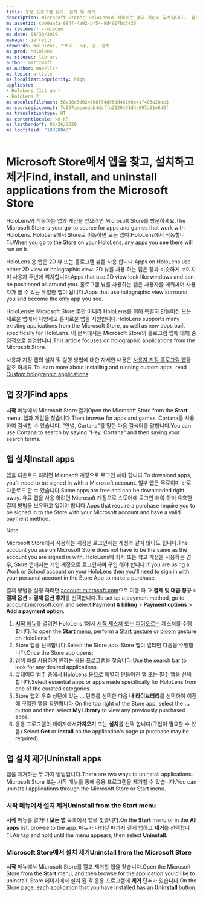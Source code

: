 ```yaml
---
title: 응용 프로그램 찾기, 설치 및 제거
description: Microsoft Store는 HoloLens와 작동하는 앱과 게임의 출처입니다.  홀로그램 앱을 찾고, 설치하고 제거하는 방법에 대해 자세히 알아보세요.
ms.assetid: cbe9aa3a-884f-4a92-bf54-8d4917bc3435
ms.reviewer: v-miegge
ms.date: 08/30/2019
manager: jarrettr
keywords: Hololens, 스토어, uwp, 앱, 설치
ms.prod: hololens
ms.sitesec: library
author: mattzmsft
ms.author: mazeller
ms.topic: article
ms.localizationpriority: high
appliesto:
- HoloLens (1st gen)
- HoloLens 2
ms.openlocfilehash: 58ed8c3d024708f74896dd48100e41f403a20ae3
ms.sourcegitcommit: 7c057aeeaeebb4daffa2120491d4e897a31e8d0f
ms.translationtype: HT
ms.contentlocale: ko-KR
ms.lasthandoff: 06/26/2020
ms.locfileid: "10828843"
---
```

# <span data-ttu-id="e4a41-105">Microsoft Store에서 앱을 찾고, 설치하고 제거</span><span class="sxs-lookup"><span data-stu-id="e4a41-105">Find, install, and uninstall applications from the Microsoft Store</span></span>

<span data-ttu-id="e4a41-106">HoloLens와 작동하는 앱과 게임을 얻으려면 Microsoft Store를 방문하세요.</span><span class="sxs-lookup"><span data-stu-id="e4a41-106">The Microsoft Store is your go-to source for apps and games that work with HoloLens.</span></span> <span data-ttu-id="e4a41-107">HoloLens에서 Store로 이동하면 모든 앱이 HoloLens에서 작동합니다.</span><span class="sxs-lookup"><span data-stu-id="e4a41-107">When you go to the Store on your HoloLens, any apps you see there will run on it.</span></span>

<span data-ttu-id="e4a41-108">HoloLens 용 앱은 2D 뷰 또는 홀로그램 뷰를 사용 합니다.</span><span class="sxs-lookup"><span data-stu-id="e4a41-108">Apps on HoloLens use either 2D view or holographic view.</span></span> <span data-ttu-id="e4a41-109">2D 뷰를 사용 하는 앱은 창과 비슷하게 보여지며 사용자 주변에 위치합니다.</span><span class="sxs-lookup"><span data-stu-id="e4a41-109">Apps that use 2D view look like windows and can be positioned all around you.</span></span> <span data-ttu-id="e4a41-110">홀로그램 뷰를 사용하는 앱은 사용자를 에워싸며 사용자가 볼 수 있는 유일한 앱이 됩니다.</span><span class="sxs-lookup"><span data-stu-id="e4a41-110">Apps that use holographic view surround you and become the only app you see.</span></span>

<span data-ttu-id="e4a41-111">HoloLens는 Microsoft Store 뿐만 아니라 HoloLens를 위해 특별히 만들어진 모든 새로운 앱에서 다양하고 흥미로운 앱을 지원합니다.</span><span class="sxs-lookup"><span data-stu-id="e4a41-111">HoloLens supports many existing applications from the Microsoft Store, as well as new apps built specifically for HoloLens.</span></span>  <span data-ttu-id="e4a41-112">이 문서에서는 Microsoft Store의 홀로그램 앱에 대해 중점적으로 설명합니다.</span><span class="sxs-lookup"><span data-stu-id="e4a41-112">This article focuses on holographic applications from the Microsoft Store.</span></span>

<span data-ttu-id="e4a41-113">사용자 지정 앱의 설치 및 실행 방법에 대한 자세한 내용은 [사용자 지정 홀로그램 앱](holographic-custom-apps.md)을 참조 하세요.</span><span class="sxs-lookup"><span data-stu-id="e4a41-113">To learn more about installing and running custom apps, read [Custom holographic applications](holographic-custom-apps.md).</span></span>

## <span data-ttu-id="e4a41-114">앱 찾기</span><span class="sxs-lookup"><span data-stu-id="e4a41-114">Find apps</span></span>

<span data-ttu-id="e4a41-115">**시작** 메뉴에서 Microsoft Store 열기</span><span class="sxs-lookup"><span data-stu-id="e4a41-115">Open the Microsoft Store from the **Start** menu.</span></span> <span data-ttu-id="e4a41-116">앱과 게임을 찾습니다.</span><span class="sxs-lookup"><span data-stu-id="e4a41-116">Then browse for apps and games.</span></span> <span data-ttu-id="e4a41-117">Cortana를 사용하여 검색할 수 있습니다. "안녕, Cortana"를 말한 다음 검색어를 말합니다.</span><span class="sxs-lookup"><span data-stu-id="e4a41-117">You can use Cortana to search by saying "Hey, Cortana" and then saying your search terms.</span></span>

## <span data-ttu-id="e4a41-118">앱 설치</span><span class="sxs-lookup"><span data-stu-id="e4a41-118">Install apps</span></span>

<span data-ttu-id="e4a41-119">앱을 다운로드 하려면 Microsoft 계정으로 로그인 해야 합니다.</span><span class="sxs-lookup"><span data-stu-id="e4a41-119">To download apps, you'll need to be signed in with a Microsoft account.</span></span> <span data-ttu-id="e4a41-120">일부 앱은 무료이며 바로 다운로드 할 수 있습니다.</span><span class="sxs-lookup"><span data-stu-id="e4a41-120">Some apps are free and can be downloaded right away.</span></span> <span data-ttu-id="e4a41-121">유료 앱을 사용 하려면 Microsoft 계정으로 스토어에 로그인 해야 하며 유효한 결제 방법을 보유하고 있어야 합니다.</span><span class="sxs-lookup"><span data-stu-id="e4a41-121">Apps that require a purchase require you to be signed in to the Store with your Microsoft account and have a valid payment method.</span></span>
> [!NOTE]
> <span data-ttu-id="e4a41-122">Microsoft Store에서 사용하는 계정은 로그인하는 계정과 같지 않아도 됩니다.</span><span class="sxs-lookup"><span data-stu-id="e4a41-122">The account you use on Microsoft Store does not have to be the same as the account you are signed in with.</span></span> <span data-ttu-id="e4a41-123">HoloLens에 회사 또는 학교 계정을 사용하는 경우, Store 앱에서는 개인 계정으로 로그인하여 구입 해야 합니다.</span><span class="sxs-lookup"><span data-stu-id="e4a41-123">If you are using a Work or School account on your HoloLens then you'll need to sign in with your personal account in the Store App to make a purchase.</span></span>

<span data-ttu-id="e4a41-124">결제 방법을 설정 하려면 [account.microsoft.com](https://account.microsoft.com/)으로 이동 하 고 **결제 및 대금 청구** > **결제 옵션** > **결제 옵션 추가**를 선택합니다.</span><span class="sxs-lookup"><span data-stu-id="e4a41-124">To set up a payment method, go to [account.microsoft.com](https://account.microsoft.com/) and select **Payment & billing** > **Payment options** > **Add a payment option**.</span></span>

1. <span data-ttu-id="e4a41-125">[**시작** 메뉴](holographic-home.md)를 열려면 HoloLens 1에서 [시작 제스처](https://docs.microsoft.com/hololens/hololens2-basic-usage#start-gesture) 또는 [피어오르는](hololens1-basic-usage.md) 제스처를 수행합니다.</span><span class="sxs-lookup"><span data-stu-id="e4a41-125">To open the [**Start** menu](holographic-home.md), perform a [Start gesture](https://docs.microsoft.com/hololens/hololens2-basic-usage#start-gesture) or [bloom](hololens1-basic-usage.md) gesture on HoloLens 1.</span></span>
1. <span data-ttu-id="e4a41-126">Store 앱을 선택합니다.</span><span class="sxs-lookup"><span data-stu-id="e4a41-126">Select the Store app.</span></span> <span data-ttu-id="e4a41-127">Store 앱이 열리면 다음을 수행합니다.</span><span class="sxs-lookup"><span data-stu-id="e4a41-127">Once the Store app opens:</span></span>
  1. <span data-ttu-id="e4a41-128">검색 바를 사용하여 원하는 응용 프로그램을 찾습니다.</span><span class="sxs-lookup"><span data-stu-id="e4a41-128">Use the search bar to look for any desired applications.</span></span> 
  1. <span data-ttu-id="e4a41-129">큐레이터 범주 중에서 HoloLens 용으로 특별히 만들어진 앱 또는 필수 앱을 선택 합니다.</span><span class="sxs-lookup"><span data-stu-id="e4a41-129">Select essential apps or apps made specifically for HoloLens from one of the curated categories.</span></span>
  1. <span data-ttu-id="e4a41-130">Store 앱의 우측 상단에 있는 ... 단추를 선택한 다음 **내 라이브러리**를 선택하여 이전에 구입한 앱을 확인합니다.</span><span class="sxs-lookup"><span data-stu-id="e4a41-130">On the top right of the Store app, select the **...** button and then select **My Library** to view any previously purchased apps.</span></span>
1. <span data-ttu-id="e4a41-131">응용 프로그램의 페이지에서**가져오기** 또는 **설치**를 선택 합니다(구입이 필요할 수 있음).</span><span class="sxs-lookup"><span data-stu-id="e4a41-131">Select **Get** or **Install** on the application's page (a purchase may be required).</span></span>

## <span data-ttu-id="e4a41-132">앱 설치 제거</span><span class="sxs-lookup"><span data-stu-id="e4a41-132">Uninstall apps</span></span>

<span data-ttu-id="e4a41-133">앱을 제거하는 두 가지 방법입니다.</span><span class="sxs-lookup"><span data-stu-id="e4a41-133">There are two ways to uninstall applications.</span></span>  <span data-ttu-id="e4a41-134">Microsoft Store 또는 시작 메뉴를 통해 응용 프로그램을 제거할 수 있습니다.</span><span class="sxs-lookup"><span data-stu-id="e4a41-134">You can uninstall applications through the Microsoft Store or Start menu.</span></span>

### <span data-ttu-id="e4a41-135">시작 메뉴에서 설치 제거</span><span class="sxs-lookup"><span data-stu-id="e4a41-135">Uninstall from the Start menu</span></span>

<span data-ttu-id="e4a41-136">**시작** 메뉴를 열거나 **모든 앱** 목록에서 앱을 찾습니다.</span><span class="sxs-lookup"><span data-stu-id="e4a41-136">On the **Start** menu or in the **All apps** list, browse to the app.</span></span> <span data-ttu-id="e4a41-137">메뉴가 나타날 때까지 길게 탭하고 **제거**를 선택합니다.</span><span class="sxs-lookup"><span data-stu-id="e4a41-137">Air tap and hold until the menu appears, then select **Uninstall**.</span></span>

### <span data-ttu-id="e4a41-138">Microsoft Store에서 설치 제거</span><span class="sxs-lookup"><span data-stu-id="e4a41-138">Uninstall from the Microsoft Store</span></span>

<span data-ttu-id="e4a41-139">**시작** 메뉴에서 Microsoft Store를 열고 제거할 앱을 찾습니다.</span><span class="sxs-lookup"><span data-stu-id="e4a41-139">Open the Microsoft Store from the **Start** menu, and then browse for the application you'd like to uninstall.</span></span>  <span data-ttu-id="e4a41-140">Store 페이지에서 설치 된 각 응용 프로그램에 **제거** 단추가 있습니다.</span><span class="sxs-lookup"><span data-stu-id="e4a41-140">On the Store page, each application that you have installed has an **Uninstall** button.</span></span>
